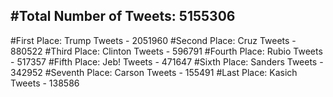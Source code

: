 #Total Number of Tweets: 5155306 
---
#First Place: Trump Tweets - 2051960
#Second Place: Cruz Tweets - 880522
#Third Place: Clinton Tweets - 596791
#Fourth Place: Rubio Tweets - 517357
#Fifth Place: Jeb! Tweets - 471647
#Sixth Place: Sanders Tweets - 342952
#Seventh Place: Carson Tweets - 155491
#Last Place: Kasich Tweets - 138586
